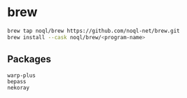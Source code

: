 # brew

```sh
brew tap noql/brew https://github.com/noql-net/brew.git
brew install --cask noql/brew/<program-name>
```

## Packages
```
warp-plus
bepass
nekoray
```